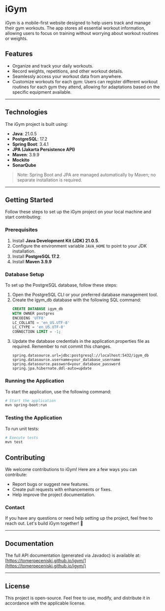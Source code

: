 # iGym
iGym is a mobile-first website designed to help users track and manage their gym workouts. The app stores all essential workout information, allowing users to focus on training without worrying about workout routines or weights.

## Features
- Organize and track your daily workouts.
- Record weights, repetitions, and other workout details.
- Seamlessly access your workout data from anywhere.
- Customize workouts for each gym: Users can register different workout routines for each gym they attend, allowing for adaptations based on the specific equipment available.

---

## Technologies
The iGym project is built using:
- **Java**: 21.0.5
- **PostgreSQL**: 17.2
- **Spring Boot**: 3.4.1
- **JPA (Jakarta Persistence API)**
- **Maven**: 3.9.9
- **Mockito**
- **SonarQube**

> Note: Spring Boot and JPA are managed automatically by Maven; no separate installation is required.

---

## Getting Started

Follow these steps to set up the iGym project on your local machine and start contributing:

### Prerequisites
1. Install **Java Development Kit (JDK) 21.0.5**.
2. Configure the environment variable `JAVA_HOME` to point to your JDK installation.
3. Install **PostgreSQL 17.2**.
4. Install **Maven 3.9.9**

### Database Setup
To set up the PostgreSQL database, follow these steps:

1. Open the PostgreSQL CLI or your preferred database management tool.
2. Create the igym_db database with the following SQL command:
   ```sql
   CREATE DATABASE igym_db
   WITH OWNER postgres
   ENCODING 'UTF8'
   LC_COLLATE = 'en_US.UTF-8'
   LC_CTYPE = 'en_US.UTF-8'
   CONNECTION LIMIT = -1;
   ```
3. Update the database credentials in the application.properties file as required. Remember to not commit this changes.
    ```
    spring.datasource.url=jdbc:postgresql://localhost:5432/igym_db
    spring.datasource.username=your_database_username
    spring.datasource.password=your_database_password
    spring.jpa.hibernate.ddl-auto=update
    ```

### Running the Application
To start the application, use the following command:
```bash
# Start the application
mvn spring-boot:run
```

### Testing the Application
To run unit tests:
```bash
# Execute tests
mvn test
```

## Contributing
We welcome contributions to iGym! Here are a few ways you can contribute:
- Report bugs or suggest new features.
- Create pull requests with enhancements or fixes.
- Help improve the project documentation.

### Contact
If you have any questions or need help setting up the project, feel free to reach out. Let's build iGym together! 💪

---

## Documentation

The full API documentation (generated via Javadoc) is available at: [https://tomerpeceniski.github.io/igym/](https://tomerpeceniski.github.io/igym/)


---

## License
This project is open-source. Feel free to use, modify, and distribute it in accordance with the applicable license.
